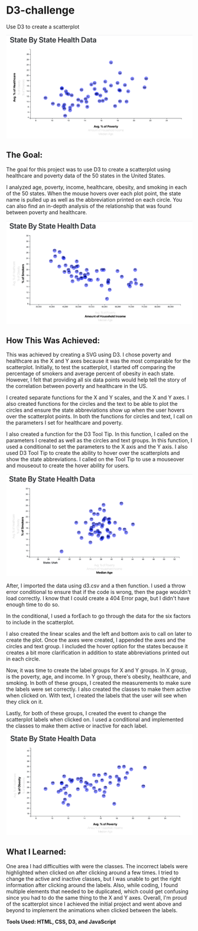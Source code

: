 # D3-challenge
Use D3 to create a scatterplot

![filter search](https://github.com/EmmaLimoli/D3-challenge/blob/master/d3_data_journalism/completed_images/Screen%20Shot%202020-10-06%20at%2011.23.51%20AM.png)


<h2>The Goal:</h2> 
The goal for this project was to use D3 to create a scatterplot using healthcare and poverty data of the 50 states in the United States.

I analyzed age, poverty, income, healthcare, obesity, and smoking in each of the 50 states. When the mouse hovers over each plot point, the state name is pulled up as well as the abbreviation printed on each circle. You can also find an in-depth analysis of the relationship that was found between poverty and healthcare.

![filter search](https://github.com/EmmaLimoli/D3-challenge/blob/master/d3_data_journalism/completed_images/Screen%20Shot%202020-10-06%20at%2011.25.08%20AM.png)

<h2>How This Was Achieved:</h2> 
This was achieved by creating a SVG using D3. I chose poverty and healthcare as the X and Y axes because it was the most comparable for the scatterplot. Initially, to test the scatterplot, I started off comparing the percentage of smokers and average percent of obesity in each state. However, I felt that providing all six data points would help tell the story of the correlation between poverty and healthcare in the US.

I created separate functions for the X and Y scales, and the X and Y axes. I also created functions for the circles and the text to be able to plot the circles and ensure the state abbreviations show up when the user hovers over the scatterplot points. In both the functions for circles and text, I call on the parameters I set for healthcare and poverty. 

I also created a function for the D3 Tool Tip. In this function, I called on the parameters I created as well as the circles and text groups. In this function, I used a conditional to set the parameters to the X axis and the Y axis. I also used D3 Tool Tip to create the ability to hover over the scatterplots and show the state abbreviations. I called on the Tool Tip to use a mouseover and mouseout to create the hover ability for users.

![filter search](https://github.com/EmmaLimoli/D3-challenge/blob/master/d3_data_journalism/completed_images/Screen%20Shot%202020-10-06%20at%2011.24.53%20AM.png)

After, I imported the data using d3.csv and a then function. I used a throw error conditional to ensure that if the code is wrong, then the page wouldn't load correctly. I know that I could create a 404 Error page, but I didn't have enough time to do so.

In the conditional, I used a forEach to go through the data for the six factors to include in the scatterplot.

I also created the linear scales and the left and bottom axis to call on later to create the plot. Once the axes were created, I appended the axes and the circles and text group. I included the hover option for the states because it creates a bit more clarification in addition to state abbreviations printed out in each circle.  

Now, it was time to create the label groups for X and Y groups. In X group, is the poverty, age, and income. In Y group, there's obesity, healthcare, and smoking. In both of these groups, I created the measurements to make sure the labels were set correctly. I also created the classes to make them active when clicked on. With text, I created the labels that the user will see when they click on it.

Lastly, for both of these groups, I created the event to change the scatterplot labels when clicked on. I used a conditional and implemented the classes to make them active or inactive for each label. 

![filter search](https://github.com/EmmaLimoli/D3-challenge/blob/master/d3_data_journalism/completed_images/Screen%20Shot%202020-10-06%20at%2011.25.27%20AM.png)

<h2>What I Learned:</h2> 
One area I had difficulties with were the classes. The incorrect labels were highlighted when clicked on after clicking around a few times. I tried to change the active and inactive classes, but I was unable to get the right information after clicking around the labels. Also, while coding, I found multiple elements that needed to be duplicated, which could get confusing since you had to do the same thing to the X and Y axes. Overall, I'm proud of the scatterplot since I achieved the initial project and went above and beyond to implement the animations when clicked between the labels. 

<strong>Tools Used: HTML, CSS, D3, and JavaScript </strong>
